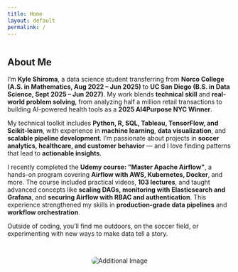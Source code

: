 ```yaml
---
title: Home
layout: default
permalink: /
---
```


<div class="section" style="display: flex; flex-wrap: wrap; gap: 30px; align-items: center;">

  <!-- Text column -->
  <div style="flex: 1; min-width: 300px;">
    <h2>About Me</h2>
    <p>
      I’m <strong>Kyle Shiroma</strong>, a data science student transferring from <strong>Norco College (A.S. in Mathematics, Aug 2022 – Jun 2025)</strong> 
      to <strong>UC San Diego (B.S. in Data Science, Sept 2025 – Jun 2027)</strong>. 
      My work blends <strong>technical skill</strong> and <strong>real-world problem solving</strong>, from analyzing half a million retail transactions 
      to building AI-powered health tools as a <strong>2025 AI4Purpose NYC Winner</strong>.
    </p>
    <p>
      My technical toolkit includes <strong>Python, R, SQL, Tableau, TensorFlow, and Scikit-learn</strong>, with experience in <strong>machine learning</strong>, 
      <strong>data visualization</strong>, and <strong>scalable pipeline development</strong>. 
      I’m passionate about projects in <strong>soccer analytics, healthcare, and customer behavior</strong> — and I love finding patterns 
      that lead to <strong>actionable insights</strong>.
    </p>
    <p>
      I recently completed the <strong>Udemy course: "Master Apache Airflow"</strong>, a hands-on program covering 
      <strong>Airflow with AWS, Kubernetes, Docker</strong>, and more. The course included practical videos</strong>, 
      <strong>103 lectures</strong>, and taught advanced concepts like <strong>scaling DAGs, monitoring with Elasticsearch and Grafana</strong>, 
      and <strong>securing Airflow with RBAC and authentication</strong>. This experience strengthened my skills in 
      <strong>production-grade data pipelines</strong> and <strong>workflow orchestration</strong>.
    </p>
    <p>
      Outside of coding, you’ll find me outdoors, on the soccer field, or experimenting with new ways to make data tell a story.
    </p>
  </div>

  <!-- Image column -->
  <div style="flex: 1; min-width: 280px; display: flex; flex-direction: column; gap: 20px; align-items: center;">
    <img src="{{ site.baseurl }}/assets/img/IMG_0482.jpg" alt="Additional Image" style="max-width: 100%; border-radius: 8px; height: auto;">
  </div>

</div>
